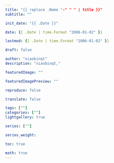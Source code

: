 ```yaml
---
title: "{{ replace .Name "-" " " | title }}"
subtitle: ""

init_date: "{{ .Date }}"

date: {{ .Date | time.Format "2006-01-02" }}

lastmod: {{ .Date | time.Format "2006-01-02" }}

draft: false

author: "xiaobinqt"
description: "xiaobinqt,"

featuredImage: ""

featuredImagePreview: ""

reproduce: false

translate: false

tags: [""]
categories: [""]
lightgallery: true

series: [""]

series_weight:

toc: true

math: true
---
```


<!-- author： xiaobinqt -->
<!-- email： xiaobinqt@163.com -->
<!-- https://xiaobinqt.github.io -->
<!-- https://www.xiaobinqt.cn -->









